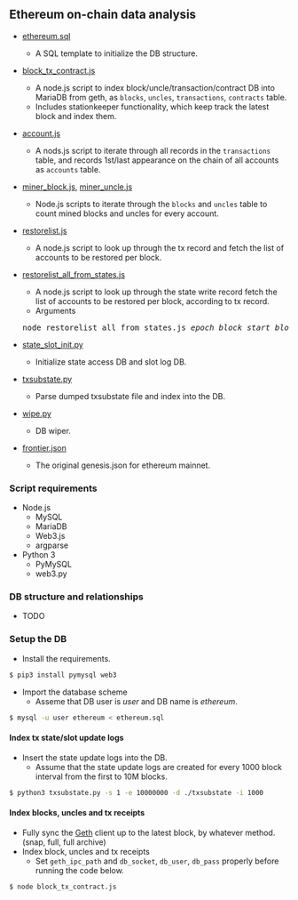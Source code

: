 ## Ethereum on-chain data analysis

* [ethereum.sql](ethereum.sql)
  * A SQL template to initialize the DB structure.

* [block_tx_contract.js](block_tx_contract.js)
  * A node.js script to index block/uncle/transaction/contract DB into MariaDB from geth, as ```blocks```, ```uncles```, ```transactions```, ```contracts``` table.
  * Includes stationkeeper functionality, which keep track the latest block and index them.

* [account.js](account.js)
  * A nods.js script to iterate through all records in the ```transactions``` table, and records 1st/last appearance on the chain of all accounts as ```accounts``` table.

* [miner_block.js](miner_block.js), [miner_uncle.js](miner_uncle.js)
  * Node.js scripts to iterate through the ```blocks``` and ```uncles``` table to count mined blocks and uncles for every account.

* [restorelist.js](restorelist.js)
  * A node.js script to look up through the tx record and fetch the list of accounts to be restored per block.

* [restorelist_all_from_states.js](restorelist_all_from_states.js)
  * A node.js script to look up through the state write record fetch the list of accounts to be restored per block, according to tx record.
  * Arguments
  <pre>
  node restorelist_all_from_states.js <i>epoch</i> <i>block_start</i> <i>block_end</i> <i>output_file_name</i>
  </pre>

* [state_slot_init.py](state_slot_init.py)
  * Initialize state access DB and slot log DB.

* [txsubstate.py](txsubstate.py)
  * Parse dumped txsubstate file and index into the DB.

* [wipe.py](wipe.py)
  * DB wiper.

* [frontier.json](frontier.json)
  * The original genesis.json for ethereum mainnet.

### Script requirements
* Node.js
  * MySQL
  * MariaDB
  * Web3.js
  * argparse
* Python 3
  * PyMySQL
  * web3.py

### DB structure and relationships

* TODO

### Setup the DB
* Install the requirements.
```sh
$ pip3 install pymysql web3
```
* Import the database scheme
  * Asseme that DB user is *user* and DB name is *ethereum*.
```sh
$ mysql -u user ethereum < ethereum.sql
```

#### Index tx state/slot update logs
* Insert the state update logs into the DB.
  * Assume that the state update logs are created for every 1000 block interval from the first to 10M blocks.
```sh
$ python3 txsubstate.py -s 1 -e 10000000 -d ./txsubstate -i 1000
```

#### Index blocks, uncles and tx receipts
* Fully sync the [Geth](https://github.com/ethereum/go-ethereum) client up to the latest block, by whatever method. (snap, full, full archive)
* Index block, uncles and tx receipts
  * Set ```geth_ipc_path``` and ```db_socket```, ```db_user```, ```db_pass``` properly before running the code below.
```sh
$ node block_tx_contract.js
```